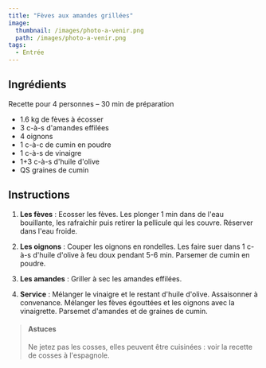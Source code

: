 ```yaml
---
title: "Fèves aux amandes grillées"
image: 
  thumbnail: /images/photo-a-venir.png
  path: /images/photo-a-venir.png
tags:
  - Entrée
---
```


## Ingrédients

Recette pour 4 personnes – 30 min de préparation

* 1.6 kg de fèves à écosser
* 3 c-à-s d'amandes effilées
* 4 oignons
* 1 c-à-c de cumin en poudre
* 1 c-à-s de vinaigre
* 1+3 c-à-s d'huile d'olive
* QS graines de cumin

## Instructions

1. **Les fèves** : Ecosser les fèves. Les plonger 1 min dans de l'eau bouillante, les rafraichir puis retirer la pellicule qui les couvre. Réserver dans l'eau froide.

2. **Les  oignons** : Couper les oignons en rondelles. Les faire suer dans 1 c-à-s d'huile d'olive à feu doux pendant 5-6 min. Parsemer de cumin en poudre.

3. **Les  amandes** : Griller à sec les amandes effilées.

4. **Service** : Mélanger le vinaigre et le restant d'huile d'olive. Assaisonner à convenance. Mélanger les fèves égouttées et les oignons avec la vinaigrette. Parsemet d'amandes et de graines de cumin.

> #### Astuces
> Ne jetez pas les cosses, elles peuvent être cuisinées : voir la recette de cosses à l'espagnole.